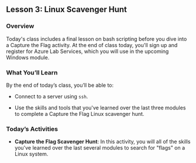 ## Lesson 3: Linux Scavenger Hunt 
 
### Overview

Today's class includes a final lesson on bash scripting before you dive into a Capture the Flag activity. At the end of class today, you'll sign up and register for Azure Lab Services, which you will use in the upcoming Windows module. 
 
### What You’ll Learn
 
By the end of today’s class, you’ll be able to:
 
- Connect to a server using `ssh`. 

- Use the skills and tools that you've learned over the last three modules to complete a Capture the Flag Linux scavenger hunt. 

### Today’s Activities

* **Capture the Flag Scavenger Hunt**: In this activity, you will all of the skills you've learned over the last several modules to search for "flags" on a Linux system.
